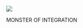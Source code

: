 <a href="https://david-dm.org/Laplo/higlander_back" title="dependencies status"><img src="https://david-dm.org/Laplo/higlander_back/status.svg"/></a>

MONSTER OF INTEGRATION
